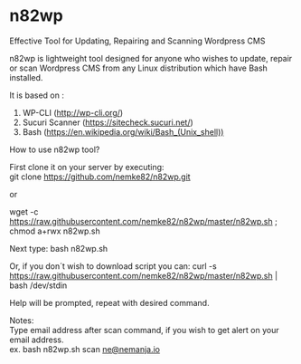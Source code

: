 # n82wp
Effective Tool for Updating, Repairing and Scanning Wordpress CMS

n82wp is lightweight tool designed for anyone who wishes to update, repair or scan Wordpress CMS from any Linux distribution which have Bash installed.

It is based on : <BR>
1) WP-CLI (http://wp-cli.org/) <BR> 
2) Sucuri Scanner (https://sitecheck.sucuri.net/) <BR> 
3) Bash (https://en.wikipedia.org/wiki/Bash_(Unix_shell)) <BR> 

How to use n82wp tool? <BR>

First clone it on your server by executing: <BR> 
git clone https://github.com/nemke82/n82wp.git <BR>

or <BR>

wget -c https://raw.githubusercontent.com/nemke82/n82wp/master/n82wp.sh ; chmod a+rwx n82wp.sh <BR>

Next type: bash n82wp.sh <BR>

Or, if you don´t wish to download script you can:
curl -s https://raw.githubusercontent.com/nemke82/n82wp/master/n82wp.sh | bash /dev/stdin

Help will be prompted, repeat with desired command. <BR>

Notes: <BR>
Type email address after scan command, if you wish to get alert on your email address. <BR>
ex. bash n82wp.sh scan ne@nemanja.io <BR>
